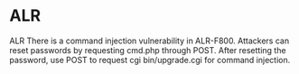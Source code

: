 # ALR
ALR
There is a command injection vulnerability in ALR-F800.
Attackers can reset passwords by requesting cmd.php through POST.
After resetting the password, use POST to request cgi bin/upgrade.cgi for command injection.
